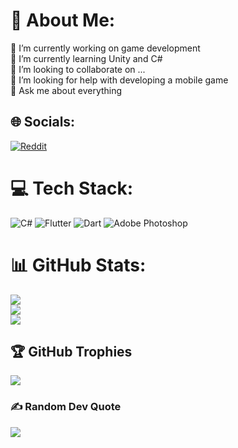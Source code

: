 # 💫 About Me:
🔭 I’m currently working on game development<br>🌱 I’m currently learning Unity and C#<br>👯 I’m looking to collaborate on ...<br>🤔 I’m looking for help with developing a mobile game<br>💬 Ask me about everything


## 🌐 Socials:
[![Reddit](https://img.shields.io/badge/Reddit-%23FF4500.svg?logo=Reddit&logoColor=white)](https://reddit.com/user/namapple) 

# 💻 Tech Stack:
![C#](https://img.shields.io/badge/c%23-%23239120.svg?style=plastic&logo=c-sharp&logoColor=white) ![Flutter](https://img.shields.io/badge/Flutter-%2302569B.svg?style=plastic&logo=Flutter&logoColor=white) ![Dart](https://img.shields.io/badge/dart-%230175C2.svg?style=plastic&logo=dart&logoColor=white) ![Adobe Photoshop](https://img.shields.io/badge/adobephotoshop-%2331A8FF.svg?style=plastic&logo=adobephotoshop&logoColor=white)
# 📊 GitHub Stats:
![](https://github-readme-stats.vercel.app/api?username=namapple&theme=default&hide_border=false&include_all_commits=true&count_private=false)<br/>
![](https://github-readme-streak-stats.herokuapp.com/?user=namapple&theme=default&hide_border=false)<br/>
![](https://github-readme-stats.vercel.app/api/top-langs/?username=namapple&theme=default&hide_border=false&include_all_commits=true&count_private=false&layout=compact)

## 🏆 GitHub Trophies
![](https://github-profile-trophy.vercel.app/?username=namapple&theme=juicyfresh&no-frame=false&no-bg=true&margin-w=4)

### ✍️ Random Dev Quote
![](https://quotes-github-readme.vercel.app/api?type=horizontal&theme=light)
